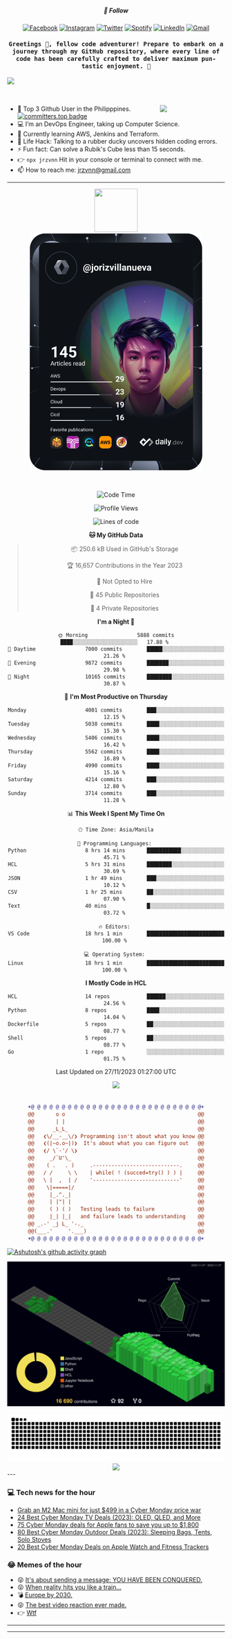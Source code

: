 <h5 align="center">💬 Follow</h5>
<div align="center">

[![Facebook](https://img.shields.io/badge/Facebook-%231877F2.svg?style=for-the-badge&logo=Facebook&logoColor=white)](https://www.facebook.com/Horisyo/)
[![Instagram](https://img.shields.io/badge/Instagram-%23E4405F.svg?style=for-the-badge&logo=Instagram&logoColor=white)](https://www.instagram.com/jrzvnn_/)
[![Twitter](https://img.shields.io/badge/Twitter-%231DA1F2.svg?style=for-the-badge&logo=Twitter&logoColor=white)](https://twitter.com/jrz_studies)
[![Spotify](https://img.shields.io/badge/Spotify-%231ED760.svg?style=for-the-badge&logo=Spotify&logoColor=white)](https://open.spotify.com/user/217td4qrc6mzqjodfalmzjpdi?si=b93099b9078c4ccb)
[![LinkedIn](https://img.shields.io/badge/LinkedIn-%230077B5.svg?style=for-the-badge&logo=LinkedIn&logoColor=white)](https://www.linkedin.com/in/jrz-vnn/)
[![Gmail](https://img.shields.io/badge/Gmail-D14836?style=for-the-badge&logo=gmail&logoColor=white)](mailto:jrzvnn@gmail.com)

</div>
<h4 align="center"><samp>Greetings 👋, fellow code adventurer! Prepare to embark on a journey through my GitHub repository, where every line of code has been carefully crafted to deliver maximum pun-tastic enjoyment. 🚀 </samp></h4>

<!--horizontal divider(gradiant)-->
<img src="https://user-images.githubusercontent.com/73097560/115834477-dbab4500-a447-11eb-908a-139a6edaec5c.gif">

&nbsp; 

<img align='right' src='https://github.com/Rishit-dagli/Rishit-dagli/blob/master/images/octocat-anime.gif' width='150"'>

- 🚀 Top 3 Github User in the Philipppines. [![committers.top badge](https://user-badge.committers.top/philippines/jrzvnn.svg)](https://user-badge.committers.top/philippines/USERNAME)
- 💻 I’m an DevOps Engineer, taking up Computer Science.
- 🤖 Currently learning AWS, Jenkins and Terraform.
- 🎯 Life Hack: Talking to a rubber ducky uncovers hidden coding errors.
- ⚡ Fun fact: Can solve a Rubik's Cube less than 15 seconds.
- 👉 `npx jrzvnn` Hit in your console or terminal to connect with me.
- 📫 How to reach me: jrzvnn@gmail.com

---

<!--🖼️OCTOCAT-->
<p align="center">

<img src="https://media.giphy.com/media/IP7sarl7C5lSFCw9rG/giphy.gif"  width="100px" height="100px">
<br />
<a href="https://app.daily.dev/jorizvillanueva"><img src="https://github.com/jrzvnn/jrzvnn/blob/main/devcard.svg" width="400" alt="Joriz Dev Card"/></a>
</p>

<br />
<div align="center">

<!--START_SECTION:waka-->
![Code Time](http://img.shields.io/badge/Code%20Time-213%20hrs%2032%20mins-blue)

![Profile Views](http://img.shields.io/badge/Profile%20Views-390-blue)

![Lines of code](https://img.shields.io/badge/From%20Hello%20World%20I%27ve%20Written-1.4%20million%20lines%20of%20code-blue)

**🐱 My GitHub Data** 

> 📦 250.6 kB Used in GitHub's Storage 
 > 
> 🏆 16,657 Contributions in the Year 2023
 > 
> 🚫 Not Opted to Hire
 > 
> 📜 45 Public Repositories 
 > 
> 🔑 4 Private Repositories 
 > 
**I'm a Night 🦉** 

```text
🌞 Morning                5888 commits        ████░░░░░░░░░░░░░░░░░░░░░   17.88 % 
🌆 Daytime                7000 commits        █████░░░░░░░░░░░░░░░░░░░░   21.26 % 
🌃 Evening                9872 commits        ███████░░░░░░░░░░░░░░░░░░   29.98 % 
🌙 Night                  10165 commits       ████████░░░░░░░░░░░░░░░░░   30.87 % 
```
📅 **I'm Most Productive on Thursday** 

```text
Monday                   4001 commits        ███░░░░░░░░░░░░░░░░░░░░░░   12.15 % 
Tuesday                  5038 commits        ████░░░░░░░░░░░░░░░░░░░░░   15.30 % 
Wednesday                5406 commits        ████░░░░░░░░░░░░░░░░░░░░░   16.42 % 
Thursday                 5562 commits        ████░░░░░░░░░░░░░░░░░░░░░   16.89 % 
Friday                   4990 commits        ████░░░░░░░░░░░░░░░░░░░░░   15.16 % 
Saturday                 4214 commits        ███░░░░░░░░░░░░░░░░░░░░░░   12.80 % 
Sunday                   3714 commits        ███░░░░░░░░░░░░░░░░░░░░░░   11.28 % 
```


📊 **This Week I Spent My Time On** 

```text
🕑︎ Time Zone: Asia/Manila

💬 Programming Languages: 
Python                   8 hrs 14 mins       ███████████░░░░░░░░░░░░░░   45.71 % 
HCL                      5 hrs 31 mins       ████████░░░░░░░░░░░░░░░░░   30.69 % 
JSON                     1 hr 49 mins        ███░░░░░░░░░░░░░░░░░░░░░░   10.12 % 
CSV                      1 hr 25 mins        ██░░░░░░░░░░░░░░░░░░░░░░░   07.90 % 
Text                     40 mins             █░░░░░░░░░░░░░░░░░░░░░░░░   03.72 % 

🔥 Editors: 
VS Code                  18 hrs 1 min        █████████████████████████   100.00 % 

💻 Operating System: 
Linux                    18 hrs 1 min        █████████████████████████   100.00 % 
```

**I Mostly Code in HCL** 

```text
HCL                      14 repos            ██████░░░░░░░░░░░░░░░░░░░   24.56 % 
Python                   8 repos             ████░░░░░░░░░░░░░░░░░░░░░   14.04 % 
Dockerfile               5 repos             ██░░░░░░░░░░░░░░░░░░░░░░░   08.77 % 
Shell                    5 repos             ██░░░░░░░░░░░░░░░░░░░░░░░   08.77 % 
Go                       1 repo              ░░░░░░░░░░░░░░░░░░░░░░░░░   01.75 % 
```




 Last Updated on 27/11/2023 01:27:00 UTC
<!--END_SECTION:waka-->

<img src="https://wakatime.com/share/@jrzvnn/70a4618c-7cd9-4016-b7b9-eabe75c837ee.svg">

<br />
<br />

```diff
+@ @ @ @ @ @ @ @ @ @ @ @ @ @ @ @ @ @ @ @ @ @ @ @ @ @ @ @+
@@       o o                                           @@
@@       | |                                           @@
@@      _L_L_                                          @@
@@   ❮\/__-__\/❯ Programming isn't about what you know @@
@@   ❮(|~o.o~|)❯  It's about what you can figure out   @@
@@   ❮/ \`-'/ \❯                                       @@
@@     _/`U'\_                                         @@
@@    ( .   . )     .----------------------------.     @@
@@   / /     \ \    | while( ! (succed=try() ) ) |     @@
@@   \ |  ,  | /    '----------------------------'     @@
@@    \|=====|/                                        @@
@@     |_.^._|                                         @@
@@     | |"| |                                         @@
@@     ( ) ( )   Testing leads to failure              @@
@@     |_| |_|   and failure leads to understanding    @@
@@ _.-' _j L_ '-._                                     @@
@@(___.'     '.___)                                    @@
+@ @ @ @ @ @ @ @ @ @ @ @ @ @ @ @ @ @ @ @ @ @ @ @ @ @ @ @+

```

</div>




[![Ashutosh's github activity graph](https://github-readme-activity-graph.vercel.app/graph?username=jrzvnn&theme=github-compact)](https://github.com/ashutosh00710/github-readme-activity-graph)


![svg](profile-3d-contrib/profile-night-green.svg)

<div align="center">
<img src="https://github.com/jrzvnn/jrzvnn/blob/output/github-snake-dark.svg">
</div>

<div align=center>
<img align=center src=https://metrics.lecoq.io/jrzvnn?template=classic&isocalendar=1&languages=1&achievements=1&base=header%2C%20activity%2C%20community%2C%20repositories%2C%20metadata&base.indepth=false&base.hireable=false&base.skip=false&isocalendar=false&isocalendar.duration=full-year&languages=false&languages.limit=8&languages.threshold=0%25&languages.other=false&languages.colors=github&languages.sections=most-used&languages.indepth=false&languages.analysis.timeout=15&languages.analysis.timeout.repositories=7.5&languages.categories=markup%2C%20programming&languages.recent.categories=markup%2C%20programming&languages.recent.load=300&languages.recent.days=14&achievements=false&achievements.threshold=C&achievements.secrets=true&achievements.display=detailed&achievements.limit=0&config.timezone=Asia%2FManila)
</div>
<div align="left">
---

### 💻 Tech news for the hour

<!-- TECH:START -->
 - [Grab an M2 Mac mini for just $499 in a Cyber Monday price war](https://appleinsider.com/articles/23/11/24/grab-an-m2-mac-mini-for-just-499-in-a-black-friday-price-war?utm_medium=rss)
 - [24 Best Cyber Monday TV Deals &lpar;2023&rpar;: OLED, QLED, and More](https://www.wired.com/story/best-cyber-monday-tv-deals-2023/)
 - [75 Cyber Monday deals for Apple fans to save you up to $1,800](https://appleinsider.com/articles/23/11/27/75-cyber-monday-deals-for-apple-fans-to-save-you-up-to-1800?utm_medium=rss)
 - [80 Best Cyber Monday Outdoor Deals &lpar;2023&rpar;: Sleeping Bags, Tents, Solo Stoves](https://www.wired.com/story/cyber-monday-outdoor-deals-rei-2023/)
 - [20 Best Cyber Monday Deals on Apple Watch and Fitness Trackers](https://www.wired.com/story/best-cyber-monday-smartwatch-fitness-tracker-deals-2023/)<!-- TECH:END -->

### 😂 Memes of the hour

<!-- MEMES:START -->
 - 😝 [It&#39;s about sending a message: YOU HAVE BEEN CONQUERED.](http://9gag.com/gag/a8qgydV)
 - 😝 [When reality hits you like a train...](http://9gag.com/gag/a9qGrPm)
 - 💣 [Europe by 2030.](http://9gag.com/gag/a1P6dmD)
 - 😝 [The best video reaction ever made.](http://9gag.com/gag/a2KXdV1)
 - 👉 [Wtf](http://9gag.com/gag/aWGXqOZ)<!-- MEMES:END -->

---

---
